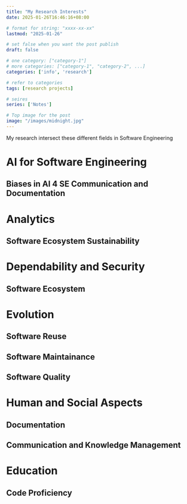 ```yaml
---
title: "My Research Interests"
date: 2025-01-26T16:46:16+08:00

# format for string: "xxxx-xx-xx"
lastmod: "2025-01-26"

# set false when you want the post publish
draft: false

# one category: ["category-1"] 
# more categories: ["category-1", "category-2", ...]
categories: ['info', 'research']

# refer to categories
tags: [research projects]

# seires
series: ['Notes']

# Top image for the post
image: "/images/midnight.jpg"
---
```


<!--more-->

My research intersect these different fields in Software Engineering

# AI for Software Engineering
## Biases in AI 4 SE Communication and Documentation

# Analytics
## Software Ecosystem Sustainability

# Dependability and Security
## Software Ecosystem

# Evolution
## Software Reuse
## Software Maintainance
## Software Quality

# Human and Social Aspects
## Documentation
## Communication and Knowledge Management

# Education
## Code Proficiency



